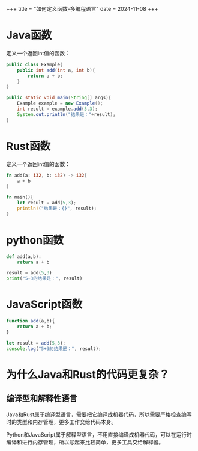 +++
title = "如何定义函数-多编程语言"
date = 2024-11-08
+++

# Java函数

定义一个返回int值的函数：

```java
public class Example{
    public int add(int a, int b){
        return a + b;
    }
}

public static void main(String[] args){
    Example example = new Example();
    int result = example.add(5,3);
    System.out.println("结果是："+result);
}
```

# Rust函数

定义一个返回int值的函数：

```rust
fn add(a: i32, b: i32) -> i32{
    a + b
}

fn main(){
    let result = add(5,3);
    println!("结果是：{}", result);
}
```

# python函数

```python
def add(a,b):
    return a + b

result = add(5,3)
print("5+3的结果是：", result)
```

# JavaScript函数

```JavaScript
function add(a,b){
    return a + b;
}

let result = add(5,3);
console.log("5+3的结果是：", result);
```

# 为什么Java和Rust的代码更复杂？

## 编译型和解释性语言

Java和Rust属于编译型语言，需要把它编译成机器代码，所以需要严格检查编写时的类型和内存管理，更多工作交给代码本身。

Python和JavaScript属于解释型语言，不用直接编译成机器代码，可以在运行时编译和进行内存管理，所以写起来比较简单，更多工具交给解释器。
